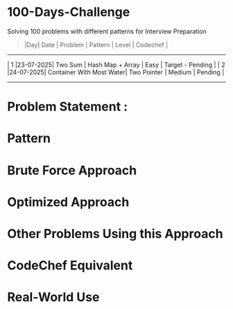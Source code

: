 # 100-Days-Challenge
Solving 100 problems with different patterns for Interview Preparation

>|Day|   Date   |    Problem    |       Pattern        |   Level   |       Codechef          |     
-----------------------------------------------------------------------------------------------------------------------------
 | 1 |23-07-2025| Two Sum       | Hash Map + Array     |   Easy    | Target - Pending        |
 | 2 |24-07-2025| Container With Most Water| Two Pointer | Medium |     Pending    |                            


























----------------------------------------------------------------

# Problem Statement : 



# Pattern


# Brute Force Approach


# Optimized Approach


# Other Problems Using this Approach


# CodeChef Equivalent


# Real-World Use
